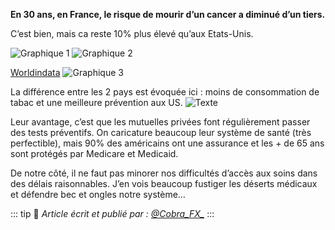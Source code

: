 **En 30 ans, en France, le risque de mourir d’un cancer a diminué d’un tiers.**

C’est bien, mais ca reste 10% plus élevé qu’aux Etats-Unis.

![Graphique 1](https://pbs.twimg.com/media/GeandhPWAAAtPAm?format=jpg&name=small)
![Graphique 2](https://pbs.twimg.com/media/GeandhOXMAATQfK?format=jpg&name=small)

[Worldindata](https://ourworldindata.org/grapher/cancer-death-rate-crude-vs-age-standardized-who-mdb?country=~FRA)
![Graphique 3](https://pbs.twimg.com/card_img/1866357617011888129/z5xRHCa1?format=png&name=small)

La différence entre les 2 pays est évoquée ici : 
moins de consommation de tabac et une meilleure prévention aux US.
![Texte](https://pbs.twimg.com/media/Gea264wXEAA78gE?format=png&name=small)

Leur avantage, c’est que les mutuelles privées font régulièrement passer des tests préventifs. 
On caricature beaucoup leur système de santé (très perfectible), mais 90% des américains ont une assurance et les + de 65 ans sont protégés par Medicare et Medicaid.

De notre côté, il ne faut pas minorer nos difficultés d’accès aux soins dans des délais raisonnables.
J’en vois beaucoup fustiger les déserts médicaux et défendre bec et ongles notre système…

::: tip 📰
*Article écrit et publié par : [@Cobra_FX_](https://x.com/Cobra_FX_)*
:::